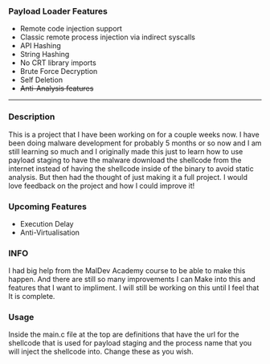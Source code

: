 ### Payload Loader Features

- Remote code injection support
- Classic remote process injection via indirect syscalls
- API Hashing
- String Hashing
- No CRT library imports
- Brute Force Decryption
- Self Deletion
- ~~Anti-Analysis features~~

  
---
### Description

This is a project that I have been working on for a couple weeks now. I have been doing malware development for probably 5 months or so now and I am still learning so much and I originally made this just to learn how to use payload staging to have the malware download the shellcode from the internet instead of having the shellcode inside of the binary to avoid static analysis. But then had the thought of just making it a full project.
I would love feedback on the project and how I could improve it!

### Upcoming Features

- Execution Delay
- Anti-Virtualisation

### INFO

I had big help from the MalDev Academy course to be able to make this happen. And there are still so many improvements I can Make into this and features that I want to impliment. I will still be working on this until I feel that It is complete.

### Usage
Inside the main.c file at the top are definitions that have the url for the shellcode that is used for payload staging and the process name that you will inject the shellcode into. Change these as you wish.
